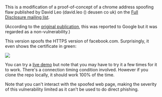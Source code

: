 This is a modification of a proof-of-concept of a chrome address spoofing flaw published by David Leo (david.leo () deusen co uk) on the [Full Disclosure mailing list](http://seclists.org/fulldisclosure/2015/Jun/108).

(According to the [original publication](http://seclists.org/fulldisclosure/2015/Jun/108), this was reported to Google but it was regarded as a non-vulnerability.)

This version spoofs the HTTPS version of facebook.com. Surprisingly, it even shows the certificate in green:

![](https://raw.githubusercontent.com/musalbas/address-spoofing-poc/master/screenshot.png)

You can try a [live demo](http://musalbas.github.io/address-spoofing-poc/) but note that you may have to try it a few times for it to work. There's a connection timing condition involved. However if you clone the repo locally, it should work 100% of the time.

Note that you can't interact with the spoofed web page, making the severity of this vulnerability limited as it can't be used to do direct phishing.
